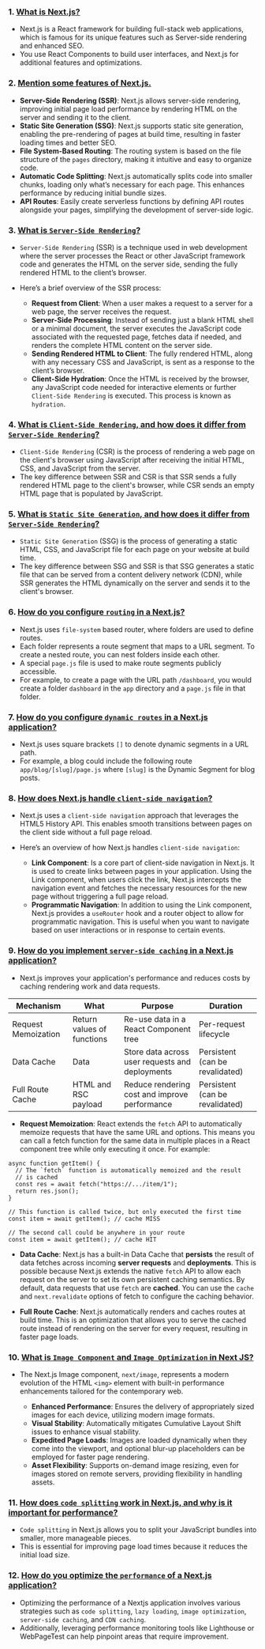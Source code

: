 ### 1. <ins>What is Next.js?</ins>

- Next.js is a React framework for building full-stack web applications, which is famous for its unique features such as Server-side rendering and enhanced SEO.
- You use React Components to build user interfaces, and Next.js for additional features and optimizations.

### 2. <ins>Mention some features of Next.js.</ins>

- **Server-Side Rendering (SSR)**: Next.js allows server-side rendering, improving initial page load performance by rendering HTML on the server and sending it to the client.
- **Static Site Generation (SSG)**: Next.js supports static site generation, enabling the pre-rendering of pages at build time, resulting in faster loading times and better SEO.
- **File System-Based Routing**: The routing system is based on the file structure of the `pages` directory, making it intuitive and easy to organize code.
- **Automatic Code Splitting**: Next.js automatically splits code into smaller chunks, loading only what’s necessary for each page. This enhances performance by reducing initial bundle sizes.
- **API Routes**: Easily create serverless functions by defining API routes alongside your pages, simplifying the development of server-side logic.

### 3. <ins>What is `Server-Side Rendering`?</ins>

- `Server-Side Rendering` (SSR) is a technique used in web development where the server processes the React or other JavaScript framework code and generates the HTML on the server side, sending the fully rendered HTML to the client’s browser.
- Here’s a brief overview of the SSR process:

  - **Request from Client**: When a user makes a request to a server for a web page, the server receives the request.
  - **Server-Side Processing**: Instead of sending just a blank HTML shell or a minimal document, the server executes the JavaScript code associated with the requested page, fetches data if needed, and renders the complete HTML content on the server side.
  - **Sending Rendered HTML to Client**: The fully rendered HTML, along with any necessary CSS and JavaScript, is sent as a response to the client’s browser.
  - **Client-Side Hydration**: Once the HTML is received by the browser, any JavaScript code needed for interactive elements or further `Client-Side Rendering` is executed. This process is known as `hydration`.

### 4. <ins>What is `Client-Side Rendering`, and how does it differ from `Server-Side Rendering`?</ins>

- `Client-Side Rendering` (CSR) is the process of rendering a web page on the client's browser using JavaScript after receiving the initial HTML, CSS, and JavaScript from the server.
- The key difference between SSR and CSR is that SSR sends a fully rendered HTML page to the client's browser, while CSR sends an empty HTML page that is populated by JavaScript.

### 5. <ins>What is `Static Site Generation`, and how does it differ from `Server-Side Rendering`?</ins>

- `Static Site Generation` (SSG) is the process of generating a static HTML, CSS, and JavaScript file for each page on your website at build time.
- The key difference between SSG and SSR is that SSG generates a static file that can be served from a content delivery network (CDN), while SSR generates the HTML dynamically on the server and sends it to the client's browser.

### 6. <ins>How do you configure `routing` in a Next.js?</ins>

- Next.js uses `file-system` based router, where folders are used to define routes.
- Each folder represents a route segment that maps to a URL segment. To create a nested route, you can nest folders inside each other.
- A special `page.js` file is used to make route segments publicly accessible.
- For example, to create a page with the URL path `/dashboard`, you would create a folder `dashboard` in the `app` directory and a `page.js` file in that folder.

### 7. <ins>How do you configure `dynamic routes` in a Next.js application?</ins>

- Next.js uses square brackets `[]` to denote dynamic segments in a URL path.
- For example, a blog could include the following route `app/blog/[slug]/page.js` where `[slug]` is the Dynamic Segment for blog posts.

### 8. <ins>How does Next.js handle `client-side navigation`?</ins>

- Next.js uses a `client-side navigation` approach that leverages the HTML5 History API. This enables smooth transitions between pages on the client side without a full page reload.
- Here’s an overview of how Next.js handles `client-side navigation`:

  - **Link Component**: Is a core part of client-side navigation in Next.js. It is used to create links between pages in your application. Using the Link component, when users click the link, Next.js intercepts the navigation event and fetches the necessary resources for the new page without triggering a full page reload.
  - **Programmatic Navigation**: In addition to using the Link component, Next.js provides a `useRouter` hook and a router object to allow for programmatic navigation. This is useful when you want to navigate based on user interactions or in response to certain events.

### 9. <ins>How do you implement `server-side caching` in a Next.js application?</ins>

- Next.js improves your application's performance and reduces costs by caching rendering work and data requests.

| Mechanism           | What                       | Purpose                                         | Duration                        |
| ------------------- | -------------------------- | ----------------------------------------------- | ------------------------------- |
| Request Memoization | Return values of functions | Re-use data in a React Component tree           | Per-request lifecycle           |
| Data Cache          | Data                       | Store data across user requests and deployments | Persistent (can be revalidated) |
| Full Route Cache    | HTML and RSC payload       | Reduce rendering cost and improve performance   | Persistent (can be revalidated) |

- **Request Memoization**: React extends the `fetch` API to automatically memoize requests that have the same URL and options. This means you can call a fetch function for the same data in multiple places in a React component tree while only executing it once. For example:

```tsx
async function getItem() {
  // The `fetch` function is automatically memoized and the result
  // is cached
  const res = await fetch("https://.../item/1");
  return res.json();
}

// This function is called twice, but only executed the first time
const item = await getItem(); // cache MISS

// The second call could be anywhere in your route
const item = await getItem(); // cache HIT
```

- **Data Cache**: Next.js has a built-in Data Cache that **persists** the result of data fetches across incoming **server requests** and **deployments**. This is possible because Next.js extends the native `fetch` API to allow each request on the server to set its own persistent caching semantics. By default, data requests that use `fetch` are **cached**. You can use the `cache` and `next.revalidate` options of fetch to configure the caching behavior.

- **Full Route Cache**: Next.js automatically renders and caches routes at build time. This is an optimization that allows you to serve the cached route instead of rendering on the server for every request, resulting in faster page loads.

### 10. <ins>What is `Image Component` and `Image Optimization` in Next JS?</ins>

- The Next.js Image component, `next/image`, represents a modern evolution of the HTML `<img>` element with built-in performance enhancements tailored for the contemporary web.

  - **Enhanced Performance**: Ensures the delivery of appropriately sized images for each device, utilizing modern image formats.
  - **Visual Stability**: Automatically mitigates Cumulative Layout Shift issues to enhance visual stability.
  - **Expedited Page Loads**: Images are loaded dynamically when they come into the viewport, and optional blur-up placeholders can be employed for faster page rendering.
  - **Asset Flexibility**: Supports on-demand image resizing, even for images stored on remote servers, providing flexibility in handling assets.

### 11. <ins>How does `code splitting` work in Next.js, and why is it important for performance?</ins>

- `Code splitting` in Next.js allows you to split your JavaScript bundles into smaller, more manageable pieces.
- This is essential for improving page load times because it reduces the initial load size.

### 12. <ins>How do you optimize the `performance` of a Next.js application?</ins>

- Optimizing the performance of a Nextjs application involves various strategies such as `code splitting`, `lazy loading`, `image optimization`, `server-side caching`, and `CDN caching`.
- Additionally, leveraging performance monitoring tools like Lighthouse or WebPageTest can help pinpoint areas that require improvement.
